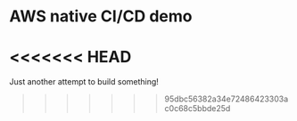 # AWS native CI/CD demo
<<<<<<< HEAD
=======

Just another attempt to build something!
>>>>>>> 95dbc56382a34e72486423303ac0c68c5bbde25d
